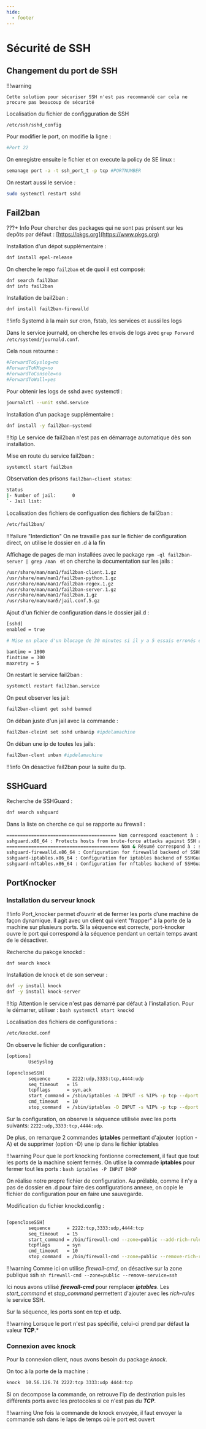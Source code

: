 ```yaml
---
hide:
  - footer
---
```

# Sécurité de SSH

## Changement du port de SSH

!!!warning

    Cette solution pour sécuriser SSH n'est pas recommandé car cela ne procure pas beaucoup de sécurité


Localisation du fichier de configguration de SSH 

```bash
/etc/ssh/sshd_config
```

Pour modifier le port, on modifie la ligne :

```bash
#Port 22
```
On enregistre ensuite le fichier et on execute la policy de SE linux : 

```bash
semanage port -a -t ssh_port_t -p tcp #PORTNUMBER
```

On restart aussi le service :

```bash
sudo systemctl restart sshd
```


## Fail2ban

???+ Info
    Pour chercher des packages qui ne sont pas présent sur les depôts par défaut : [https://pkgs.org](https://www.pkgs.org)

Installation d'un dépot supplémentaire :

```bash
dnf install epel-release
```
On cherche le repo `fail2ban` et de quoi il est composé:

```bash linenums="1"
dnf search fail2ban
dnf info fail2ban
```

Installation de bail2ban :

```bash
dnf install fail2ban-firewalld
```

!!!info
    Systemd à la main sur cron, fstab, les services et aussi les logs

Dans le service journald, on cherche les envois de logs avec `grep Forward /etc/systemd/journald.conf`.

Cela nous retourne : 

```bash linenums="1" hl_lines="1"
#ForwardToSyslog=no
#ForwardToKMsg=no
#ForwardToConsole=no
#ForwardToWall=yes
```

Pour obtenir les logs de sshd avec systemctl :

```bash
journalctl --unit sshd.service
```

Installation d'un package supplémentaire :

```bash
dnf install -y fail2ban-systemd
```

!!!tip
    Le service de fail2ban n'est pas en démarrage automatique dès son installation.

Mise en route du service fail2ban :

```bash
systemctl start fail2ban
```

Observation des prisons `fail2ban-client status`:

```bash linenums="1"
Status
|- Number of jail:      0
`- Jail list:
```

Localisation des fichiers de configuation des fichiers de fail2ban :

```bash
/etc/fail2ban/
```

!!!failure "Interdiction"
    On ne travaille pas sur le fichier de configuration direct, on utilise le dossier en .d à la fin

Affichage de pages de man installées avec le package `rpm -ql fail2ban-server | grep /man ` et on cherche la documentation sur les jails :

```bash linenums="1" hl_lines="6"
/usr/share/man/man1/fail2ban-client.1.gz
/usr/share/man/man1/fail2ban-python.1.gz
/usr/share/man/man1/fail2ban-regex.1.gz
/usr/share/man/man1/fail2ban-server.1.gz
/usr/share/man/man1/fail2ban.1.gz
/usr/share/man/man5/jail.conf.5.gz
```

Ajout d'un fichier de configuration dans le dossier jail.d :

```bash linenums="1"
[sshd]
enabled = true

# Mise en place d'un blocage de 30 minutes si il y a 5 essais erronés en 5 minutes

bantime = 1800
findtime = 300
maxretry = 5
```

On restart le service fail2ban :

```bash
systemctl restart fail2ban.service
```

On peut observer les jail:

```bash
fail2ban-client get sshd banned
```

On déban juste d'un jail avec la commande : 

```bash
fail2ban-cleint set sshd unbanip #ipdelamachine
```

On déban une ip de toutes les jails:

```bash
fail2ban-clent unban #ipdelamachine
```

!!!info 
    On désactive fail2ban pour la suite du tp.

## SSHGuard

Recherche de SSHGuard :

```bash
dnf search sshguard
```

Dans la liste on cherche ce qui se rapporte au firewall :

```bash linenums="1" hl_lines="4"
======================================== Nom correspond exactement à : sshguard ========================================
sshguard.x86_64 : Protects hosts from brute-force attacks against SSH and other services
========================================= Nom & Résumé correspond à : sshguard =========================================
sshguard-firewalld.x86_64 : Configuration for firewalld backend of SSHGuard
sshguard-iptables.x86_64 : Configuration for iptables backend of SSHGuard
sshguard-nftables.x86_64 : Configuration for nftables backend of SSHGuard
```

## PortKnocker

### Installation du serveur knock

!!!info 
    Port_knocker permet d’ouvrir et de fermer les ports d’une machine de façon dynamique. Il agit avec un client qui vient "frapper" à la porte de la machine sur plusieurs ports. Si la séquence est correcte, port-knocker ouvre le port qui correspond à la séquence pendant un certain temps avant de le désactiver.

Recherche du pakcge knockd :

```bash
dnf search knock
```

Installation de knock et de son serveur :

```bash
dnf -y install knock
dnf -y install knock-server
```
!!!tip
    Attention le service n'est pas démarré par défaut à l'installation. Pour le démarrer, utiliser :
    ```bash
    systemctl start knockd
    ```


Localisation des fichiers de configurations :

```bash
/etc/knockd.conf
```



On observe le fichier de configuration : 

```bash linenums="1"
[options]
        UseSyslog

[opencloseSSH]
        sequence      = 2222:udp,3333:tcp,4444:udp
        seq_timeout   = 15
        tcpflags      = syn,ack
        start_command = /sbin/iptables -A INPUT -s %IP% -p tcp --dport ssh -j ACCEPT
        cmd_timeout   = 10
        stop_command  = /sbin/iptables -D INPUT -s %IP% -p tcp --dport ssh -j ACCEPT
```

Sur la configuration, on observe la séquence utilisée avec les ports suivants: `2222:udp,3333:tcp,4444:udp`.

De plus, on remarque 2 commandes **iptables** permettant d'ajouter (option -A) et de supprimer (option -D) une ip dans le fichier iptables

!!!warning
    Pour que le port knocking fontionne correctement, il faut que tout les ports de la machine soient fermés. On utlise la commade **iptables** pour fermer tout les ports :
    ```bash
    iptables -P INPUT DROP
    ```

On réalise notre propre fichier de configuration. Au prélable, comme il n'y a pas de dossier en .d pour faire des configurations annexe, on copie le fichier de configuration pour en faire une sauvegarde.

Modification du fichier knockd.config :

```bash linenums="1"

[opencloseSSH]
        sequence      = 2222:tcp,3333:udp,4444:tcp
        seq_timeout   = 15
        start_command = /bin/firewall-cmd --zone=public --add-rich-rule 'rule family=ipv4 source address=%IP% service name=ssh accept'
        tcpflags      = syn
        cmd_timeout   = 10
        stop_command  = /bin/firewall-cmd --zone=public --remove-rich-rule 'rule family=ipv4 source address=%IP% service name=ssh accept'

```

!!!warning 
    Comme ici on utilise *firewall-cmd*, on désactive sur la zone publique ssh
    ```sh
    firewall-cmd --zone=public --remove-service=ssh
    ```

Ici nous avons utilisé ***firewall-cmd*** pour remplacer ***iptables***. Les *start_command* et *stop_command* permettent d'ajouter avec les *rich-rules* le service SSH.

Sur la séquence, les ports sont en tcp et udp. 

!!!warning
    Lorsque le port n'est pas spécifié, celui-ci prend par défaut la valeur **TCP**.*

### Connexion avec knock

Pour la connexion client, nous avons besoin du package *knock*.

On toc à la porte de la machine :

```bash
knock  10.56.126.74 2222:tcp 3333:udp 4444:tcp
```

Si on decompose la commande, on retrouve l'ip de destination puis les différents ports avec les protocoles si ce n'est pas du ***TCP***.

!!!warning
    Une fois la commande de knock envoyée, il faut envoyer la commande ssh dans le laps de temps où le port est ouvert


